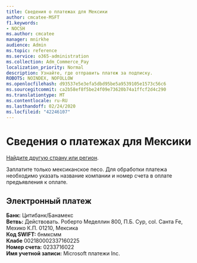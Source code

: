```yaml
---
title: Сведения о платежах для Мексики
author: cmcatee-MSFT
f1.keywords:
- NOCSH
ms.author: cmcatee
manager: mnirkhe
audience: Admin
ms.topic: reference
ms.service: o365-administration
ms.collection: Adm_Commerce_Pay
localization_priority: Normal
description: Узнайте, где отправить платеж за подписку.
ROBOTS: NOINDEX, NOFOLLOW
ms.openlocfilehash: d93537e5e3efa5dbd95be5a9539105e1573c56c6
ms.sourcegitcommit: ca2b58ef8f5be24f09e73620b74a1ffcf2d4c290
ms.translationtype: MT
ms.contentlocale: ru-RU
ms.lasthandoff: 02/24/2020
ms.locfileid: "42246107"
---
```

# <a name="payment-information-for-mexico"></a>Сведения о платежах для Мексики

[Найдите другую страну или регион](../billing-and-payments/pay-for-your-subscription.md).

Заплатите только мексиканское песо. Для обработки платежа необходимо указать название компании и номер счета в оплате предъявления к оплате.

## <a name="electronic-funds-transfer"></a>Электронный платеж

**Банк:** Цитибанк/Банамекс  
**Ветвь:** Действовать. Роберто Меделлин 800, П.Б. Сур, col. Санта Fe, Мехико К.П. 01210, Мексика  
**Код SWIFT:** бнмксмм  
**Клабе** 002180002337160225  
**Номер счета:** 0233716022  
**Имя учетной записи:** Microsoft платежи Inc.
